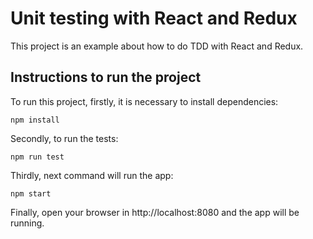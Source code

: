 # Unit testing with React and Redux

This project is an example about how to do TDD with React and Redux.

## Instructions to run the project

To run this project, firstly, it is necessary to install dependencies:
```
npm install
```

Secondly, to run the tests:
```
npm run test
```

Thirdly, next command will run the app:
```
npm start
```

Finally, open your browser in http://localhost:8080 and the app will be running.
